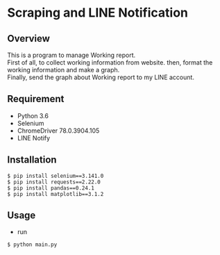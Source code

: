 # Scraping and LINE Notification

## Overview
This is a program to manage Working report.  
First of all, to collect working information from website. then, format the working information and make a graph.  
Finally, send the graph about Working report to my LINE account.

## Requirement
- Python 3.6
- Selenium
- ChromeDriver 78.0.3904.105
- LINE Notify

## Installation
~~~
$ pip install selenium==3.141.0
$ pip install requests==2.22.0
$ pip install pandas==0.24.1
$ pip install matplotlib==3.1.2
~~~

## Usage
- run
~~~
$ python main.py
~~~
